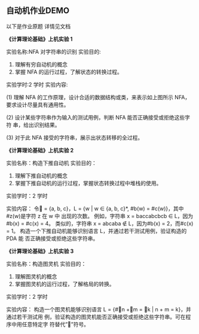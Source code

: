 自动机作业DEMO
------

以下是作业原题 详情见文档

**《计算理论基础》上机实验 1**

实验名称:NFA 对字符串的识别 实验目的:
1. 理解有穷自动机的概念
2. 掌握 NFA 的运行过程，了解状态的转换过程。

实验学时:2 学时 实验内容:

(1) 理解 NFA 的工作原理，设计合适的数据结构或类，来表示如上图所示 NFA， 要求设计尽量具有通用性。

(2) 设计某些字符串作为输入的测试用例，判断 NFA 能否正确接受或拒绝这些字符 串，给出识别结果。

(3) 对于此 NFA 接受的字符串，展示出状态转移的全过程。

**《计算理论基础》上机实验 2**

实验名称：构造下推自动机
实验目的：
1. 理解下推自动机的概念
2. 掌握下推自动机的运行过程，掌握状态转换过程中堆栈的使用。

实验学时：2 学时

实验内容：
令 = {a, b, c}，L = {w | w ∈ {a, b, c}*, #b(w) = #c(w)}，其中#z(w)是字符 z 在 w 中
出现的次数。
例如，字符串 x = baccabcbcb ∈ L，因为#b(x) = #c(x) = 4。
类似的，字符串 x = abcaba ∉ L，因为#b(x) = 2，而#c(x) = 1。
构造一个下推自动机能够识别语言 L，并通过若干测试用例，验证构造的 PDA 能
否正确接受或拒绝这些字符串。

**《计算理论基础》上机实验 3**

实验名称：构造图灵机
实验目的：
1. 理解图灵机的概念
2. 掌握图灵机的运行过程，了解格局的转换。

实验学时：2 学时

实验内容：
构造一个图灵机能够识别语言 L = {#n +m = k | n + m = k}，并通过若干测试用
例，验证构造的图灵机能否正确接受或拒绝这些字符串。可在程序中用任意特定字
符替代””符号。